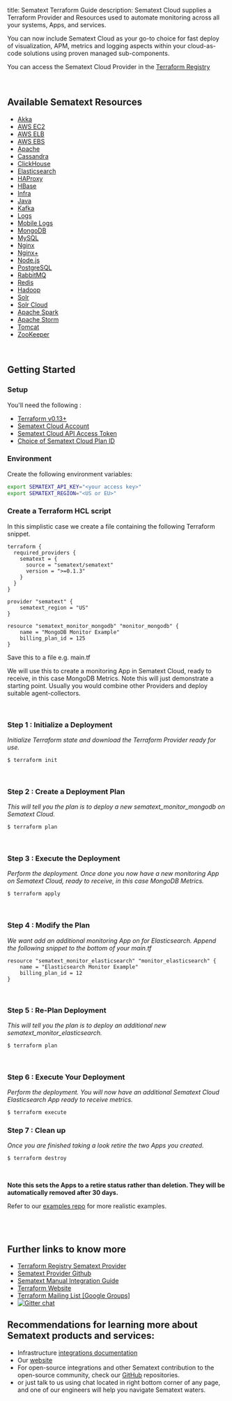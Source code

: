 title: Sematext Terraform Guide
description: Sematext Cloud supplies a Terraform Provider and Resources used to automate monitoring across all your systems, Apps, and services.

You can now include Sematext Cloud as your go-to choice for fast deploy of visualization, APM, metrics and logging aspects within your cloud-as-code solutions using proven managed sub-components.

You can access the Sematext Cloud Provider in the
<a href="https://registry.terraform.io/providers/sematext/sematext/latest">Terraform Registry</a> 

<br>

## Available Sematext Resources

- [Akka](https://registry.terraform.io/providers/sematext/sematext/latest/docs/resources/sematext_app_akka)
- [AWS EC2](https://registry.terraform.io/providers/sematext/sematext/latest/docs/resources/sematext_app_awsec2)
- [AWS ELB](https://registry.terraform.io/providers/sematext/sematext/latest/docs/resources/sematext_app_awselb)
- [AWS EBS](https://registry.terraform.io/providers/sematext/sematext/latest/docs/resources/sematext_app_awsebs)
- [Apache](https://registry.terraform.io/providers/sematext/sematext/latest/docs/resources/sematext_app_apache)
- [Cassandra](https://registry.terraform.io/providers/sematext/sematext/latest/docs/resources/sematext_app_cassandra)
- [ClickHouse](https://registry.terraform.io/providers/sematext/sematext/latest/docs/resources/sematext_app_clickhouse)
- [Elasticsearch](https://registry.terraform.io/providers/sematext/sematext/latest/docs/resources/sematext_app_elasticsearch)
- [HAProxy](https://registry.terraform.io/providers/sematext/sematext/latest/docs/resources/sematext_app_haproxy)
- [HBase](https://registry.terraform.io/providers/sematext/sematext/latest/docs/resources/sematext_app_hbase)
- [Infra](https://registry.terraform.io/providers/sematext/sematext/latest/docs/resources/sematext_app_infra)
- [Java](https://registry.terraform.io/providers/sematext/sematext/latest/docs/resources/sematext_app_jvm)
- [Kafka](https://registry.terraform.io/providers/sematext/sematext/latest/docs/resources/sematext_app_kafka)
- [Logs](https://registry.terraform.io/providers/sematext/sematext/latest/docs/resources/sematext_app_logsene)
- [Mobile Logs](https://registry.terraform.io/providers/sematext/sematext/latest/docs/resources/sematext_app_mobilelogs)
- [MongoDB](https://registry.terraform.io/providers/sematext/sematext/latest/docs/resources/sematext_app_mongodb)
- [MySQL](https://registry.terraform.io/providers/sematext/sematext/latest/docs/resources/sematext_app_mysql)
- [Nginx](https://registry.terraform.io/providers/sematext/sematext/latest/docs/resources/sematext_app_nginx)
- [Nginx+](https://registry.terraform.io/providers/sematext/sematext/latest/docs/resources/sematext_app_nginxplus)
- [Node.js](https://registry.terraform.io/providers/sematext/sematext/latest/docs/resources/sematext_app_nodejs)
- [PostgreSQL](https://registry.terraform.io/providers/sematext/sematext/latest/docs/resources/sematext_app_postgresql)
- [RabbitMQ](https://registry.terraform.io/providers/sematext/sematext/latest/docs/resources/sematext_app_postgresql)
- [Redis](https://registry.terraform.io/providers/sematext/sematext/latest/docs/resources/sematext_app_redis)
- [Hadoop](https://registry.terraform.io/providers/sematext/sematext/latest/docs/resources/sematext_app_hadoopmrv1)
- [Solr](https://registry.terraform.io/providers/sematext/sematext/latest/docs/resources/sematext_app_solr)
- [Solr Cloud](https://registry.terraform.io/providers/sematext/sematext/latest/docs/resources/sematext_app_solrcloud)
- [Apache Spark](https://registry.terraform.io/providers/sematext/sematext/latest/docs/resources/sematext_app_spark)
- [Apache Storm](https://registry.terraform.io/providers/sematext/sematext/latest/docs/resources/sematext_app_storm)
- [Tomcat](https://registry.terraform.io/providers/sematext/sematext/latest/docs/resources/sematext_app_tomcat)
- [ZooKeeper](https://registry.terraform.io/providers/sematext/sematext/latest/docs/resources/sematext_app_zookeeper)


<br>


## Getting Started


### Setup

You'll need the following : 

- [Terraform v0.13+](https://www.terraform.io/downloads.html) 
- [Sematext Cloud Account](https://apps.sematext.com/ui/account)
- [Sematext Cloud API Access Token](https://apps.sematext.com/ui/account)
- [Choice of Sematext Cloud Plan ID](https://github.com/sematext/terraform-provider-sematext/blob/master/docs/guides/plans.md)

### Environment

Create the following environment variables:

```sh
export SEMATEXT_API_KEY="<your access key>"
export SEMATEXT_REGION="<US or EU>"
```

### Create a Terraform HCL script

In this simplistic case we create a file containing the following Terraform snippet. 


```hcl
terraform {
  required_providers {
    sematext = {
      source = "sematext/sematext"
      version = ">=0.1.3"
    }
  }
}

provider "sematext" {
    sematext_region = "US"
}

resource "sematext_monitor_mongodb" "monitor_mongodb" {
    name = "MongoDB Monitor Example"
    billing_plan_id = 125 
}
```

Save this to a file e.g. main.tf

We will use this to create a monitoring App in Sematext Cloud, ready to receive, in this case MongoDB Metrics.
Note this will just demonstrate a starting point. Usually you would combine other Providers and deploy suitable agent-collectors.

<br>

### Step 1 : Initialize a Deployment 

*Initialize Terraform state and download the Terraform Provider ready for use.*

```bash
$ terraform init
```

<br>

### Step 2 : Create a Deployment Plan

*This will tell you the plan is to deploy a new sematext_monitor_mongodb on Sematext Cloud.*

```bash
$ terraform plan
```

<br>

### Step 3 : Execute the Deployment

*Perform the deployment. Once done you now have a new monitoring App on Sematext Cloud, ready to receive, in this case MongoDB Metrics.*

```bash
$ terraform apply
```

<br>

### Step 4 : Modify the Plan

*We want add an additional monitoring App on for Elasticsearch. Append the following snippet to the bottom of your main.tf* 

```hcl
resource "sematext_monitor_elasticsearch" "monitor_elasticsearch" {
    name = "Elasticsearch Monitor Example"
    billing_plan_id = 12 
}
```

<br>

### Step 5 : Re-Plan Deployment

*This will tell you the plan is to deploy an additional new sematext_monitor_elasticsearch.*

```bash
$ terraform plan
```

<br>

### Step 6 : Execute Your Deployment

*Perform the deployment. You will now have an additional Sematext Cloud Elasticsearch App ready to receive metrics.*

```bash
$ terraform execute
```



### Step 7 : Clean up

*Once you are finished taking a look retire the two Apps you created.* 
 
```bash
$ terraform destroy
```

<br>

__Note this sets the Apps to a retire status rather than deletion. They will be automatically removed after 30 days.__

Refer to our [examples repo](https://github.com/sematext/terraform-examples) for more realistic examples.

<br><br>
## Further links to know more

- [Terraform Registry Sematext Provider](https://registry.terraform.io/providers/sematext/sematext/latest)
- [Sematext Provider Github](https://github.com/sematext/terraform-provider-sematext)
- [Sematext Manual Integration Guide](/docs/integration/)
- [Terraform Website](https://www.terraform.io)
- [Terraform Mailing List [Google Groups] ](http://groups.google.com/group/terraform-tool)
- [![Gitter chat](https://badges.gitter.im/hashicorp-terraform/Lobby.svg)](https://gitter.im/hashicorp-terraform/Lobby)

## Recommendations for learning more about Sematext products and services:

- Infrastructure [integrations documentation](/integration/)
- Our [website](https://sematext.com/)
- For open-source integrations and other Sematext contribution to the open-source community, check our [GitHub](https://github.com/sematext/) repositories.
- or just talk to us using chat located in right bottom corner of any page, and one of our engineers will help you navigate Sematext waters.
